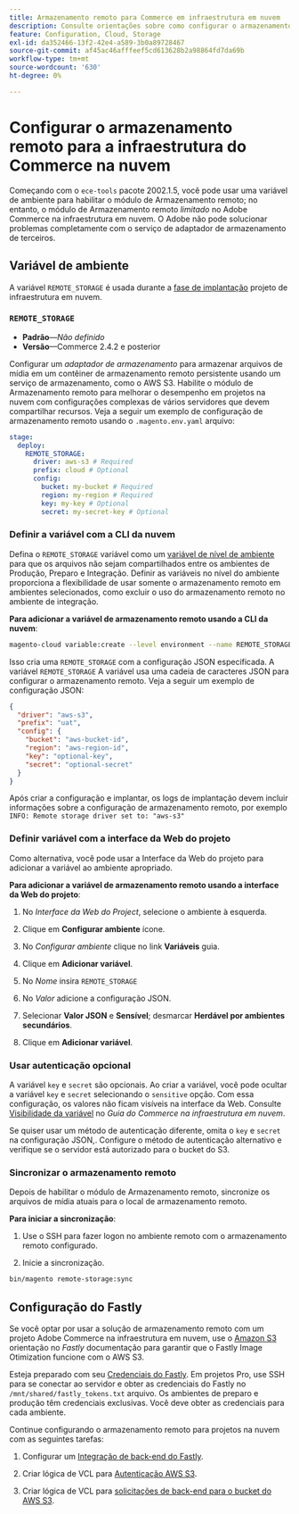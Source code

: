 ```yaml
---
title: Armazenamento remoto para Commerce em infraestrutura em nuvem
description: Consulte orientações sobre como configurar o armazenamento remoto para o Adobe Commerce na infraestrutura em nuvem.
feature: Configuration, Cloud, Storage
exl-id: da352466-13f2-42e4-a589-3b0a89728467
source-git-commit: af45ac46afffeef5cd613628b2a98864fd7da69b
workflow-type: tm+mt
source-wordcount: '630'
ht-degree: 0%

---
```


# Configurar o armazenamento remoto para a infraestrutura do Commerce na nuvem

Começando com o `ece-tools` pacote 2002.1.5, você pode usar uma variável de ambiente para habilitar o módulo de Armazenamento remoto; no entanto, o módulo de Armazenamento remoto _limitado_ no Adobe Commerce na infraestrutura em nuvem. O Adobe não pode solucionar problemas completamente com o serviço de adaptador de armazenamento de terceiros.

## Variável de ambiente

A variável `REMOTE_STORAGE` é usada durante a [fase de implantação](https://experienceleague.adobe.com/docs/commerce-cloud-service/user-guide/develop/deploy/process.html) projeto de infraestrutura em nuvem.

### `REMOTE_STORAGE`

- **Padrão**—_Não definido_
- **Versão**—Commerce 2.4.2 e posterior

Configurar um _adaptador de armazenamento_ para armazenar arquivos de mídia em um contêiner de armazenamento remoto persistente usando um serviço de armazenamento, como o AWS S3. Habilite o módulo de Armazenamento remoto para melhorar o desempenho em projetos na nuvem com configurações complexas de vários servidores que devem compartilhar recursos. Veja a seguir um exemplo de configuração de armazenamento remoto usando o `.magento.env.yaml` arquivo:

```yaml
stage:
  deploy:
    REMOTE_STORAGE:
      driver: aws-s3 # Required
      prefix: cloud # Optional
      config:
        bucket: my-bucket # Required
        region: my-region # Required
        key: my-key # Optional
        secret: my-secret-key # Optional
```

### Definir a variável com a CLI da nuvem

Defina o `REMOTE_STORAGE` variável como um [variável de nível de ambiente](https://experienceleague.adobe.com/docs/commerce-cloud-service/user-guide/configure/env/variable-levels.html) para que os arquivos não sejam compartilhados entre os ambientes de Produção, Preparo e Integração. Definir as variáveis no nível do ambiente proporciona a flexibilidade de usar somente o armazenamento remoto em ambientes selecionados, como excluir o uso do armazenamento remoto no ambiente de integração.

**Para adicionar a variável de armazenamento remoto usando a CLI da nuvem**:

```bash
magento-cloud variable:create --level environment --name REMOTE_STORAGE --json true --inheritable false --value '{"driver":"aws-s3","prefix":"uat","config":{"bucket":"aws-bucket-id","region":"eu-west-1","key":"optional-key","secret":"optional-secret"}}'
```

Isso cria uma `REMOTE_STORAGE` com a configuração JSON especificada. A variável `REMOTE_STORAGE` A variável usa uma cadeia de caracteres JSON para configurar o armazenamento remoto. Veja a seguir um exemplo de configuração JSON:

```json
{
  "driver": "aws-s3",
  "prefix": "uat",
  "config": {
    "bucket": "aws-bucket-id",
    "region": "aws-region-id",
    "key": "optional-key",
    "secret": "optional-secret"
  }
}
```

Após criar a configuração e implantar, os logs de implantação devem incluir informações sobre a configuração de armazenamento remoto, por exemplo `INFO: Remote storage driver set to: "aws-s3"`

### Definir variável com a interface da Web do projeto

Como alternativa, você pode usar a Interface da Web do projeto para adicionar a variável ao ambiente apropriado.

**Para adicionar a variável de armazenamento remoto usando a interface da Web do projeto**:

1. No _Interface da Web do Project_, selecione o ambiente à esquerda.

1. Clique em **Configurar ambiente** ícone.

1. No _Configurar ambiente_ clique no link **Variáveis** guia.

1. Clique em **Adicionar variável**.

1. No _Nome_ insira `REMOTE_STORAGE`

1. No _Valor_ adicione a configuração JSON.

1. Selecionar **Valor JSON** e **Sensível**; desmarcar **Herdável por ambientes secundários**.

1. Clique em **Adicionar variável**.

### Usar autenticação opcional

A variável `key` e `secret` são opcionais. Ao criar a variável, você pode ocultar a variável `key` e `secret` selecionando o `sensitive` opção. Com essa configuração, os valores não ficam visíveis na interface da Web. Consulte [Visibilidade da variável](https://experienceleague.adobe.com/docs/commerce-cloud-service/user-guide/configure/env/variable-levels.html#visibility) no _Guia do Commerce na infraestrutura em nuvem_.

Se quiser usar um método de autenticação diferente, omita o `key` e `secret` na configuração JSON,. Configure o método de autenticação alternativo e verifique se o servidor está autorizado para o bucket do S3.

### Sincronizar o armazenamento remoto

Depois de habilitar o módulo de Armazenamento remoto, sincronize os arquivos de mídia atuais para o local de armazenamento remoto.

**Para iniciar a sincronização**:

1. Use o SSH para fazer logon no ambiente remoto com o armazenamento remoto configurado.

1. Inicie a sincronização.

```bash
bin/magento remote-storage:sync 
```

## Configuração do Fastly

Se você optar por usar a solução de armazenamento remoto com um projeto Adobe Commerce na infraestrutura em nuvem, use o [Amazon S3](https://docs.fastly.com/en/guides/amazon-s3) orientação no _Fastly_ documentação para garantir que o Fastly Image Otimization funcione com o AWS S3.

Esteja preparado com seu [Credenciais do Fastly](https://experienceleague.adobe.com/docs/commerce-cloud-service/user-guide/cdn/setup-fastly/fastly-configuration.html#get-fastly-credentials). Em projetos Pro, use SSH para se conectar ao servidor e obter as credenciais do Fastly no `/mnt/shared/fastly_tokens.txt` arquivo. Os ambientes de preparo e produção têm credenciais exclusivas. Você deve obter as credenciais para cada ambiente.

Continue configurando o armazenamento remoto para projetos na nuvem com as seguintes tarefas:

1. Configurar um [Integração de back-end do Fastly](https://github.com/fastly/fastly-magento2/blob/master/Documentation/Guides/Edge-Modules/EDGE-MODULE-OTHER-CMS-INTEGRATION.md).

1. Criar lógica de VCL para [Autenticação AWS S3](https://docs.fastly.com/en/guides/amazon-s3#using-an-amazon-s3-private-bucket).

1. Criar lógica de VCL para [solicitações de back-end para o bucket do AWS S3](https://developer.fastly.com/reference/vcl/variables/backend-connection/req-backend/).
